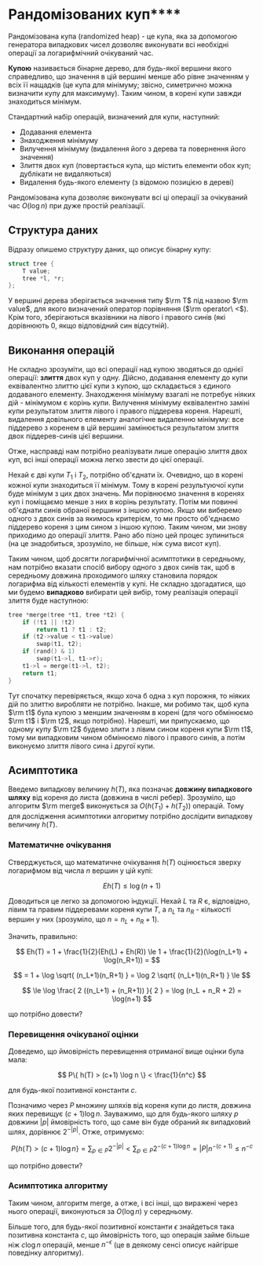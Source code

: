 # Рандомізованих куп****

Рандомізована купа (randomized heap) - це купа, яка за допомогою генератора випадкових чисел дозволяє виконувати всі необхідні операції за логарифмічний очікуваний час.

**Купою** називається бінарне дерево, для будь-якої вершини якого справедливо, що значення в цій вершині менше або рівне значенням у всіх її нащадків (це купа для мінімуму; звісно, симетрично можна визначити купу для максимуму). Таким чином, в корені купи завжди знаходиться мінімум.

Стандартний набір операцій, визначений для купи, наступний:

* Додавання елемента
* Знаходження мінімуму
* Вилучення мінімуму (видалення його з дерева та повернення його значення)
* Злиття двох куп (повертається купа, що містить елементи обох куп; дублікати не видаляються)
* Видалення будь-якого елементу (з відомою позицією в дереві)

Рандомізована купа дозволяє виконувати всі ці операції за очікуваний час $O(\log n)$ при дуже простій реалізації.

## Структура даних

Відразу опишемо структуру даних, що описує бінарну купу:
<!--- TODO: specify code snippet id -->
``` cpp
struct tree {
    T value;
    tree *l, *r;
};
```
У вершині дерева зберігається значення типу $\rm T$ під назвою $\rm value$, для якого визначений оператор порівняння ($\rm operator\ <$). Крім того, зберігаються вказівники на лівого і правого синів (які дорівнюють 0, якщо відповідний син відсутній).

## Виконання операцій

Не складно зрозуміти, що всі операції над купою зводяться до однієї операції: **злиття** двох куп у одну. Дійсно, додавання елементу до купи еквівалентно злиттю цієї купи з купою, що складається з єдиного додаваного елементу. Знаходження мінімуму взагалі не потребує ніяких дій - мінімумом є корінь купи. Вилучення мінімуму еквівалентно заміні купи результатом злиття лівого і правого піддерева кореня. Нарешті, видалення довільного елементу аналогічне видаленню мінімуму: все піддерево з коренем в цій вершині замінюється результатом злиття двох піддерев-синів цієї вершини.

Отже, насправді нам потрібно реалізувати лише операцію злиття двох куп, всі інші операції можна легко звести до цієї операції.

Нехай є дві купи $T_1$ і $T_2$, потрібно об'єднати їх. Очевидно, що в корені кожної купи знаходиться її мінімум. Тому в корені результуючої купи буде мінімум з цих двох значень. Ми порівнюємо значення в коренях куп і поміщаємо менше з них в корінь результату. Потім ми повинні об'єднати синів обраної вершини з іншою купою. Якщо ми виберемо одного з двох синів за якимось критерієм, то ми просто об'єднаємо піддерево кореня з цим сином з іншою купою. Таким чином, ми знову приходимо до операції злиття. Рано або пізно цей процес зупиниться (на це знадобиться, зрозуміло, не більше, ніж сума висот куп).

Таким чином, щоб досягти логарифмічної асимптотики в середньому, нам потрібно вказати спосіб вибору одного з двох синів так, щоб в середньому довжина проходимого шляху становила порядок логарифма від кількості елементів у купі. Не складно здогадатися, що ми будемо **випадково** вибирати цей вибір, тому реалізація операції злиття буде наступною:

<!--- TODO: specify code snippet id -->
``` cpp
tree *merge(tree *t1, tree *t2) {
    if (!t1 || !t2)
        return t1 ? t1 : t2;
    if (t2->value < t1->value)
        swap(t1, t2);
    if (rand() & 1)
        swap(t1->l, t1->r);
    t1->l = merge(t1->l, t2);
    return t1;
}
```

Тут спочатку перевіряється, якщо хоча б одна з куп порожня, то ніяких дій по злиттю виробляти не потрібно. Інакше, ми робимо так, щоб купа $\rm t1$ була купою з меншим значенням в корені (для чого обмінюємо $\rm t1$ і $\rm t2$, якщо потрібно). Нарешті, ми припускаємо, що одному купу $\rm t2$ будемо злити з лівим сином кореня купи $\rm t1$, тому ми випадковим чином обмінюємо лівого і правого синів, а потім виконуємо злиття лівого сина і другої купи.

## Асимптотика

Введемо випадкову величину $h(T)$, яка позначає **довжину випадкового шляху** від кореня до листа (довжина в числі ребер). Зрозуміло, що алгоритм $\rm merge$ виконується за $O(h(T_1)+h(T_2))$ операцій. Тому для дослідження асимптотики алгоритму потрібно дослідити випадкову величину $h(T)$.

### Математичне очікування

Стверджується, що математичне очікування $h(T)$ оцінюється зверху логарифмом від числа $n$ вершин у цій купі:

$$
Eh(T) \le \log(n+1)
$$

Доводиться це легко за допомогою індукції. Нехай $L$ та $R$ є, відповідно, лівим та правим піддеревами кореня купи $T$, а $n_L$ та $n_R$ - кількості вершин у них (зрозуміло, що $n = n_L+n_R+1$).

Значить, правильно:

$$
Eh(T) = 1 + \frac{1}{2}(Eh(L) + Eh(R)) \le 1 + \frac{1}{2}(\log(n_L+1) + \log(n_R+1)) =
$$

$$
= 1 + \log \sqrt{ (n_L+1)(n_R+1) } = \log 2 \sqrt{ (n_L+1)(n_R+1) } \le
$$

$$
\le \log \frac{ 2 ((n_L+1) + (n_R+1)) }{ 2 } = \log (n_L + n_R + 2) = \log(n+1)
$$

що потрібно довести?

### Перевищення очікуваної оцінки

Доведемо, що ймовірність перевищення отриманої вище оцінки була мала:

$$
P\{ h(T) > (c+1) \log n \} < \frac{1}{n^c}
$$

для будь-якої позитивної константи $c$.

Позначимо через $P$ множину шляхів від кореня купи до листя, довжина яких перевищує $(c+1) \log n$. Зауважимо, що для будь-якого шляху $p$ довжини $|p|$ ймовірність того, що саме він буде обраний як випадковий шлях, дорівнює $2^{-|p|}$. Отже, отримуємо:

$$
P\{ h(T) > (c+1) \log n \} = \sum_{p \in P} 2^{-|p|} < \sum_{p \in P} 2^{-(c+1) \log n} = |P| n^{-(c+1)} \le n^{-c}
$$

що потрібно довести?

### Асимптотика алгоритму

Таким чином, алгоритм $\mathrm{merge}$, а отже, і всі інші, що виражені через нього операції, виконуються за $O(\log n)$ у середньому.

Більше того, для будь-якої позитивної константи $\epsilon$ знайдеться така позитивна константа $c$, що ймовірність того, що операція займе більше ніж $c \log n$ операцій, менше $n^{-\epsilon}$ (це в деякому сенсі описує найгірше поведінку алгоритму).